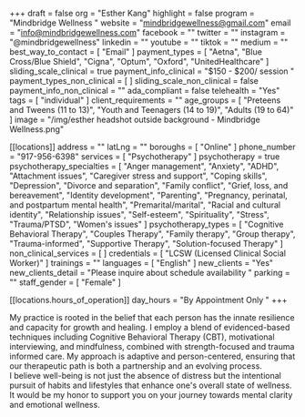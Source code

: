 +++
draft = false
org = "Esther Kang"
highlight = false
program = "Mindbridge Wellness "
website = "mindbridgewellness@gmail.com"
email = "info@mindbridgewellness.com"
facebook = ""
twitter = ""
instagram = "@mindbridgewellness"
linkedin = ""
youtube = ""
tiktok = ""
medium = ""
best_way_to_contact = [ "Email" ]
payment_types = [
  "Aetna",
  "Blue Cross/Blue Shield",
  "Cigna",
  "Optum",
  "Oxford",
  "UnitedHealthcare"
]
sliding_scale_clinical = true
payment_info_clinical = "$150 - $200/ session "
payment_types_non_clinical = [ ]
sliding_scale_non_clinical = false
payment_info_non_clinical = ""
ada_compliant = false
telehealth = "Yes"
tags = [ "individual" ]
client_requirements = ""
age_groups = [
  "Preteens and Tweens (11 to 13)",
  "Youth and Teenagers (14 to 19)",
  "Adults (19 to 64)"
]
image = "/img/esther headshot outside background - Mindbridge Wellness.png"

[[locations]]
address = ""
latLng = ""
boroughs = [ "Online" ]
phone_number = "917-956-6398"
services = [ "Psychotherapy" ]
psychotherapy = true
psychotherapy_specialties = [
  "Anger management",
  "Anxiety",
  "ADHD",
  "Attachment issues",
  "Caregiver stress and support",
  "Coping skills",
  "Depression",
  "Divorce and separation",
  "Family conflict",
  "Grief, loss, and bereavement",
  "Identity development",
  "Parenting",
  "Pregnancy, perinatal, and postpartum mental health",
  "Premarital/marital",
  "Racial and cultural identity",
  "Relationship issues",
  "Self-esteem",
  "Spirituality",
  "Stress",
  "Trauma/PTSD",
  "Women's issues"
]
psychotherapy_types = [
  "Cognitive Behavioral Therapy",
  "Couples Therapy",
  "Family therapy",
  "Group therapy",
  "Trauma-informed",
  "Supportive Therapy",
  "Solution-focused Therapy"
]
non_clinical_services = [ ]
credentials = [ "LCSW (Licensed Clinical Social Worker)" ]
trainings = ""
languages = [ "English" ]
new_clients = "Yes"
new_clients_detail = "Please inquire about schedule availability "
parking = ""
staff_gender = [ "Female" ]

  [[locations.hours_of_operation]]
  day_hours = "By Appointment Only "
+++


My practice is rooted in the belief that each person  has the innate resilience and capacity for growth and healing.  I employ a blend of evidenced-based techniques including Cognitive Behavioral Therapy (CBT), motivational interviewing, and mindfulness, combined with strength-focused and trauma informed care. My approach is adaptive and person-centered, ensuring that our therapeutic path is both a partnership and an evolving process. <br>
I believe well-being is not just the absence of distress but the intentional pursuit of habits and lifestyles that enhance one's overall state of wellness.  It would be my honor to support you on your journey towards mental clarity and emotional wellness. <br>
